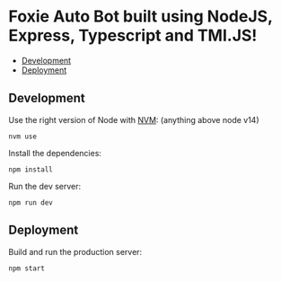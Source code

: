 # Foxie Auto Bot built using NodeJS, Express, Typescript and TMI.JS!

- [Development](#development)
- [Deployment](#deployment)


## Development

Use the right version of Node with [NVM](https://github.com/nvm-sh/nvm): (anything above node v14)

    nvm use

Install the dependencies:

    npm install

Run the dev server:

    npm run dev


## Deployment

Build and run the production server:

    npm start